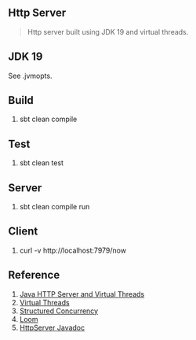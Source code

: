 Http Server
-----------
>Http server built using JDK 19 and virtual threads.

JDK 19
------
See .jvmopts.

Build
-----
1. sbt clean compile

Test
----
1. sbt clean test

Server
------
1. sbt clean compile run

Client
------
1. curl -v http://localhost:7979/now

Reference
---------
1. [Java HTTP Server and Virtual Threads](https://piotrminkowski.com/2022/12/22/java-http-server-and-virtual-threads/)
2. [Virtual Threads](openjdk.org/jeps/425)
3. [Structured Concurrency](openjdk.org/jeps/428)
4. [Loom](www.marcobehler.com/guides/java-project-loom)
5. [HttpServer Javadoc](https://download.java.net/java/early_access/panama/docs/api/jdk.httpserver/com/sun/net/httpserver/package-summary.html)